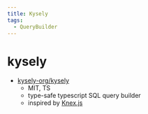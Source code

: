 ```yaml
---
title: Kysely
tags:
  - QueryBuilder
---
```


# kysely

- [kysely-org/kysely](https://github.com/kysely-org/kysely)
  - MIT, TS
  - type-safe typescript SQL query builder
  - inspired by [Knex.js](./knex.md)
